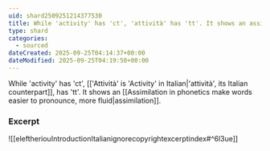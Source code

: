 ```yaml
---
uid: shard2509251214377530
title: While 'activity' has 'ct', 'attività' has 'tt'. It shows an assimilation.
type: shard
categories:
  - sourced
dateCreated: 2025-09-25T04:14:37+00:00
dateModified: 2025-09-25T04:19:50+00:00
---
```

While 'activity' has 'ct', [['Attività' is 'Activity' in Italian|'attività', its Italian counterpart]], has 'tt'. It shows an [[Assimilation in phonetics make words easier to pronounce, more fluid|assimilation]].
### Excerpt
![[eleftheriouIntroductionItalianignorecopyrightexcerptindex#^6l3ue]]
